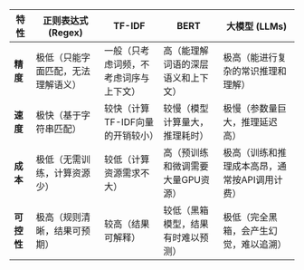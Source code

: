 | 特性       | **正则表达式 (Regex)** | **TF-IDF**          | **BERT**                   | **大模型 (LLMs)**                     |
|----------|-------------------|---------------------|----------------------------|------------------------------------|
| **精度**   | 极低（只能字面匹配，无法理解语义） | 一般（只考虑词频，不考虑词序与上下文） | 高（能理解词语的深层语义和上下文）          | 极高（能进行复杂的常识推理和理解）                  |
| **速度**   | 极快（基于字符串匹配）       | 较快（计算TF-IDF向量的开销较小） | 较慢（模型计算量大，推理耗时）            | 极慢（参数量巨大，推理延迟高）                    |
| **成本**   | 极低（无需训练，计算资源少）    | 较低（计算资源需求不大）        | 高（预训练和微调需要大量GPU资源）         | 极高（训练和推理成本高昂，通常按API调用计费）           |
| **可控性**  | 极高（规则清晰，结果可预期）    | 较高（结果可解释）           | 较低（黑箱模型，结果有时难以预测）          | 极低（完全黑箱，会产生幻觉，难以追溯）                |
